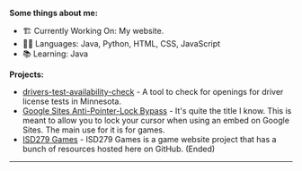 **Some things about me:**
- 🏗️ Currently Working On: My website.
- 👨‍💻 Languages: Java, Python, HTML, CSS, JavaScript
- 📚 Learning: Java

**Projects:**

- [drivers-test-availability-check](https://github.com/ReedGraf/drivers-test-availability-check) - A tool to check for openings for driver license tests in Minnesota.
- [Google Sites Anti-Pointer-Lock Bypass](https://github.com/ReedGraf/anti-pointer-lock-bypass) - It's quite the title I know. This is meant to allow you to lock your cursor when using an embed on Google Sites. The main use for it is for games.
- [ISD279 Games](https://github.com/ReedGraf/isd279games) - ISD279 Games is a game website project that has a bunch of resources hosted here on GitHub. (Ended)

---
